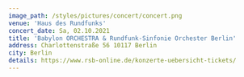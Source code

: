 ```yaml
---
image_path: /styles/pictures/concert/concert.png
venue: 'Haus des Rundfunks'
concert_date: Sa, 02.10.2021
title: 'Babylon ORCHESTRA & Rundfunk-Sinfonie Orchester Berlin'
address: Charlottenstraße 56 10117 Berlin
city: Berlin
details: https://www.rsb-online.de/konzerte-uebersicht-tickets/
---
```


